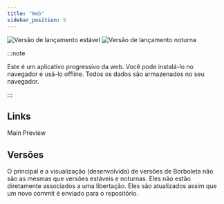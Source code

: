 ```yaml
---
title: "Web"
sidebar_position: 5
---
```


![Versão de lançamento estável](https://img.shields.io/badge/dynamic/yaml?color=c4840d&label=Stable&query=%24.version&url=https%3A%2F%2Fraw.githubusercontent.com%2FLinwoodDev%2Fbutterfly%2Fstable%2Fapp%2Fpubspec.yaml&style=for-the-badge) ![Versão de lançamento noturna](https://img.shields.io/badge/dynamic/yaml?color=f7d28c&label=Nightly&query=%24.version&url=https%3A%2F%2Fraw.githubusercontent.com%2FLinwoodDev%2Fbutterfly%2Fnightly%2Fapp%2Fpubspec.yaml&style=for-the-badge)

:::note

Este é um aplicativo progressivo da web. Você pode instalá-lo no navegador e usá-lo offline. Todos os dados são armazenados no seu navegador.

:::


## Links

<div className="row margin-bottom--lg padding--sm">
<Link className="button button--outline button--info button--lg margin--sm" href="https://web.butterfly.linwood.dev">
  Main
</Link>
<Link className="button button--outline button--danger button--lg margin--sm" href="https://preview.web.butterfly.linwood.dev">
  Preview
</Link>
</div>

## Versões

O principal e a visualização (desenvolvida) de versões de Borboleta não são as mesmas que versões estáveis e noturnas. Eles não estão diretamente associados a uma libertação. Eles são atualizados assim que um novo commit é enviado para o repositório.
